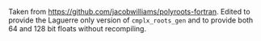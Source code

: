 Taken from https://github.com/jacobwilliams/polyroots-fortran.
Edited to provide the Laguerre only version of `cmplx_roots_gen` and to provide both 64 and 128 bit floats without recompiling.